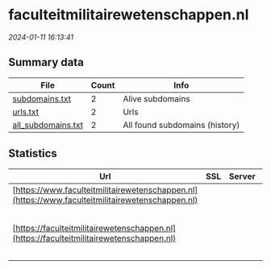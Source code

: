 # faculteitmilitairewetenschappen.nl
*2024-01-11 16:13:41*
## Summary data
| File       | Count | Info |
|------------|-------|------|
|[subdomains.txt](/data/faculteitmilitairewetenschappen.nl/subdomains.txt)|2|Alive subdomains|
|[urls.txt](/data/faculteitmilitairewetenschappen.nl/urls.txt)|2|Urls|
|[all_subdomains.txt](/data/faculteitmilitairewetenschappen.nl/all_subdomains.txt)|2|All found subdomains (history)|
## Statistics
| Url | SSL | Server | Cookie | HSTS | CSP | XFO | XXP | RP | Tech |Title |
|------------|-------|------|------|------|------|------|------|------|------|------|
|[https://www.faculteitmilitairewetenschappen.nl](https://www.faculteitmilitairewetenschappen.nl)| ||:white_check_mark: |:white_check_mark: |:warning: | :white_check_mark: | :white_check_mark: | :white_check_mark: |HSTS||
|[https://faculteitmilitairewetenschappen.nl](https://faculteitmilitairewetenschappen.nl)| ||:white_check_mark: |:white_check_mark: |:warning: | :white_check_mark: | :white_check_mark: | :white_check_mark: |Apache Tomcat Fourthwall:1.0.0 HSTS Java MariaDB Skolengo:1.0.0|Faculteit Milita...|